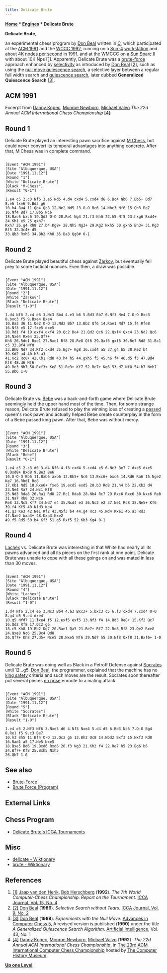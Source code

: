 ```yaml
---
title: Delicate Brute
---
```

**[Home](Home "Home") * [Engines](Engines "Engines") * Delicate Brute**

**Delicate Brute**,

an experimental chess program by [Don Beal](Don_Beal "Don Beal") written in [C](C "C"), which participated at the [ACM 1991](ACM_1991 "ACM 1991") and the [WCCC 1992](WCCC_1992 "WCCC 1992"), running on a [Sun-4](Sun#4 "Sun") [workstation](https://en.wikipedia.org/wiki/Workstation) and about 4K [nodes per second](Nodes_per_Second "Nodes per Second") in 1991, and at the WMCCC on a [Sun Sparc II](SPARCstation "SPARCstation") with about 10K Nps <a id="cite-note-1" href="#cite-ref-1">[1]</a>. Apparently, Delicate Brute was a [brute-force](Brute-Force "Brute-Force") approach enhanced by [selectivity](Selectivity "Selectivity") as introduced by [Don Beal](Don_Beal "Don Beal") <a id="cite-note-2" href="#cite-ref-2">[2]</a>,
such as using the [null move quiescence search](Null_Move_Pruning#NMQS "Null Move Pruning"), a selective layer between a regular full width search and [quiescence search](Quiescence_Search "Quiescence Search"), later dubbed **Generalized Quiescence Search** <a id="cite-note-3" href="#cite-ref-3">[3]</a>.

## ACM 1991

Excerpt from [Danny Kopec](Danny_Kopec "Danny Kopec"), [Monroe Newborn](Monroe_Newborn "Monroe Newborn"), [Michael Valvo](Michael_Valvo "Michael Valvo") *The 22d Annual ACM International Chess Championship* <a id="cite-note-4" href="#cite-ref-4">[4]</a>:

## Round 1

Delicate Brute played an interesting pawn sacrifice against [M Chess](MChess "MChess"), but could never convert its temporal advantages into anything concrete. After that, M Chess was in complete command.

```

[Event "ACM 1991"]
[Site "Albuquerque, USA"]
[Date "1991.11.12"]
[Round "1"]
[White "Delicate Brute"]
[Black "M-Chess"]
[Result "0-1"]

1.e4 c5 2.c3 Nf6 3.e5 Nd5 4.d4 cxd4 5.cxd4 d6 6.Bc4 Nb6 7.Bb5+ Bd7 8.e6 fxe6 9.Bd3 g6 
10.h4 Ba4 11.Qg4 Qc8 12.Ne2 Nd5 13.O-O Bc6 14.Nbc3 Nf6 15.Qh3 Bg7 16.Nf4 Bd7 17.Bb5 Nc6 
18.Bxc6 bxc6 19.Qd3 O-O 20.Re1 Ng4 21.f3 Nh6 22.h5 Nf5 23.hxg6 Bxd4+ 24.Kh1 e5 25.gxh7+ 
Kxh7 26.g4 Rh8 27.b4 Kg8+ 28.Nh5 Ng3+ 29.Kg2 Nxh5 30.gxh5 Bh3+ 31.Kg3 Bf5 32.Qc4+ d5 
33.Qb3 Rxh5 34.Bb2 Kh8 35.Ba3 Qg8# 0-1

```

## Round 2

Delicate Brute played beautiful chess against [Zarkov](Zarkov "Zarkov"), but eventually fell prey to some tactical nuances. Even then, a draw was possible.

```

[Event "ACM 1991"]
[Site "Albuquerque, USA"]
[Date "1991.11.12"]
[Round "2"]
[White "Zarkov"]
[Black "Delicate Brute"]
[Result "1-0"]

1.d4 Nf6 2.c4 e6 3.Nc3 Bb4 4.e3 b6 5.Bd3 Bb7 6.Nf3 Ne4 7.O-O Bxc3 8.bxc3 f5 9.Bxe4 Bxe4 
10.Ba3 d6 11.Qe2 O-O 12.Nd2 Bb7 13.Bb2 Qf6 14.Rae1 Nd7 15.f4 Rfe8 16.Nf3 e5 17.fxe5 dxe5 
18.Rd1 f4 19.exf4 exf4 20.Qc2 Be4 21.Qd2 Qc6 22.Qxf4 Qxc4 23.Nd2 Qc6 24.Nxe4 Rxe4 25.Qf7+ 
Kh8 26.Rde1 Rxe1 27.Rxe1 Rf8 28.Re8 Qf6 29.Qxf6 gxf6 30.Re7 Rd8 31.Bc1 c5 32.Bf4 Nf8 
33.Bh6 Nd7 34.Kf2 cxd4 35.Bg7+ Kg8 36.cxd4 a5 37.g4 b5 38.Ke2 b4 39.Kd2 a4 40.h3 a3 
41.Kc2 Rc8+ 42.Kb1 Rd8 43.h4 h5 44.gxh5 f5 45.h6 f4 46.d5 f3 47.Bd4 Kf8 48.d6 Nf6 
49.Re3 Nh7 50.Rxf3+ Ke8 51.Re3+ Kf7 52.Re7+ Kg6 53.d7 Nf8 54.h7 Nxh7 55.Bb6 1-0

```

## Round 3

Delicate Brute vs. [Bebe](Bebe "Bebe") was a back-and-forth game where Delicate Brute seemingly held the upper hand most of the time. Then, for some strange reason, Delicate Brute refused to play the winning idea of creating a [passed](Passed_Pawn "Passed Pawn") queen's rook pawn and actually helped Bebe create counterplay in the form of a Bebe passed king pawn. After that, Bebe was without mercy.

```

[Event "ACM 1991"]
[Site "Albuquerque, USA"]
[Date "1991.11.12"]
[Round "3"]
[White "Delicate Brute"]
[Black "Bebe"]
[Result "0-1"]

1.e4 c5 2.c3 d6 3.d4 Nf6 4.f3 cxd4 5.cxd4 e5 6.Nc3 Be7 7.dxe5 dxe5 8.Qxd8+ Bxd8 9.Be3 Be6 
10.O-O-O Bb6 11.Bxb6 axb6 12.Bb5+ Nc6 13.Bxc6+ bxc6 14.Rd6 Ra6 15.Nge2 Ke7 16.Rhd1 Rc8 
17.Kb1 Nd5 18.Rxe6+ fxe6 19.exd5 exd5 20.b3 Rd8 21.h4 b5 22.Kb2 d4 23.Ne4 Ra7 24.Nc1 Kf8 
25.Nd3 Rda8 26.Ra1 Rd8 27.Rc1 Rda8 28.Nb4 Rc7 29.Rxc6 Rxc6 30.Nxc6 Re8 31.Na7 Rb8 32.Nc6 
Re8 33.Nc5 Kf7 34.Nd7 e4 35.Nxd4 e3 36.Nc2 e2 37.Ne1 Rc8 38.Ne5+ Kf6 39.f4 Kf5 40.N1d3 Ke4 
41.g3 Ke3 42.Ne1 Kf2 43.N5f3 b4 44.g4 Rc3 45.Nd4 Kxe1 46.a3 Rd3 47.Nxe2 bxa3+ 48.Kxa3 Kxe2 
49.f5 Rd5 50.b4 Kf3 51.g5 Rxf5 52.Kb3 Kg4 0-1

```

## Round 4

[Lachex](Lachex "Lachex") vs. Delicate Brute was interesting in that White had nearly all its pawns advanced and all its pieces on the first rank at one point. Delicate Brute was unable to cope with all these goings on and was mated in less than 30 moves.

```

[Event "ACM 1991"]
[Site "Albuquerque, USA"]
[Date "1991.11.12"]
[Round "4"]
[White "Lachex"]
[Black "Delicate Brute"]
[Result "1-0"]

1.d4 Nf6 2.c4 e6 3.Nc3 Bb4 4.a3 Bxc3+ 5.bxc3 c5 6.f3 cxd4 7.cxd4 O-O 8.g4 d5 9.e4 dxe4 
10.g5 Nfd7 11.fxe4 f5 12.exf5 exf5 13.Nf3 f4 14.Bd3 Re8+ 15.Kf2 Qc7 16.Qd2 Rf8 17.Qc2 g6 
18.c5 Kh8 19.Bb2 Kg7 20.Rae1 Qa5 21.Re7+ Rf7 22.Re8 Rf8 23.Qe2 Rxe8 24.Qxe8 Nc6 25.Bc4 Qd8 
26.Qf7+ Kh8 27.d5+ Nce5 28.Nxe5 Nf6 29.Nd7 h5 30.Nf8 Qxf8 31.Bxf6+ 1-0

```

## Round 5

Delicate Brute was doing well as Black in a Petroff Defense against [Socrates](Socrates "Socrates") until 12...g5. [Don Beal](Don_Beal "Don Beal"), the programmer, explained that the machine has no [king safety](King_Safety "King Safety") criteria and such moves are the result. Socrates soon thereafter put several pieces [en prise](En_prise "En prise") enroute to a mating attack.

```

[Event "ACM 1991"]
[Site "Albuquerque, USA"]
[Date "1991.11.12"]
[Round "5"]
[White "Socrates"]
[Black "Delicate Brute"]
[Result "1-0"]

1.e4 e5 2.Nf3 Nf6 3.Nxe5 d6 4.Nf3 Nxe4 5.d4 d5 6.Bd3 Nc6 7.O-O Bg4 8.Re1 f5 9.c3 Be7 
10.h3 Bh5 11.Bf4 O-O 12.Qc2 g5 13.Bh2 Qc8 14.Nbd2 Bxf3 15.Nxf3 Rd8 16.Rad1 a5 17.Ne5 Nxe5 
18.Bxe5 Bd6 19.Bxd6 Rxd6 20.f3 Ng3 21.Kh2 f4 22.Re7 h5 23.Bg6 b6 24.Bf7+ Kf8 25.Bxh5 Nxh5 
26.Qh7 1-0

```

## See also

- [Brute-Force](Brute-Force "Brute-Force")
- [Brute Force (Program)](</Brute_Force_(Program)> "Brute Force (Program)")

## External Links

## Chess Program

- [Delicate Brute's ICGA Tournaments](https://www.game-ai-forum.org/icga-tournaments/program.php?id=230)

## Misc

- [delicate - Wiktionary](https://en.wiktionary.org/wiki/delicate)
- [brute - Wiktionary](https://en.wiktionary.org/wiki/brute)

## References

1. <a id="cite-ref-1" href="#cite-note-1">[1]</a> [Jaap van den Herik](Jaap_van_den_Herik "Jaap van den Herik"), [Bob Herschberg](Bob_Herschberg "Bob Herschberg") (**1992**). *The 7th World Computer-Chess Championship. Report on the Tournament*. [ICCA Journal, Vol. 15, No. 4](ICGA_Journal#15_4 "ICGA Journal")
1. <a id="cite-ref-2" href="#cite-note-2">[2]</a> [Don Beal](Don_Beal "Don Beal") (**1986**). *Selective Search without Tears.* [ICCA Journal, Vol. 9, No. 2](ICGA_Journal#9_2 "ICGA Journal")
1. <a id="cite-ref-3" href="#cite-note-3">[3]</a> [Don Beal](Don_Beal "Don Beal") (**1989**). *Experiments with the Null Move*. [Advances in Computer Chess 5](Advances_in_Computer_Chess_5 "Advances in Computer Chess 5"), A revised version is published (**1990**) under the title *A Generalized Quiescence Search Algorithm*. [Artificial Intelligence](https://en.wikipedia.org/wiki/Artificial_Intelligence_%28journal%29), Vol. 43, No. 1
1. <a id="cite-ref-4" href="#cite-note-4">[4]</a> [Danny Kopec](Danny_Kopec "Danny Kopec"), [Monroe Newborn](Monroe_Newborn "Monroe Newborn"), [Michael Valvo](Michael_Valvo "Michael Valvo") (**1992**). *The 22d Annual ACM International Chess Championship*, in [The 23rd ACM International Computer Chess Championship](https://www.computerhistory.org/chess/doc-431614f6cc6e9/) hosted by [The Computer History Museum](The_Computer_History_Museum "The Computer History Museum")

**[Up one Level](Engines "Engines")**

